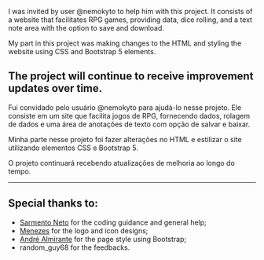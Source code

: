 I was invited by user @nemokyto to help him with this project. It consists of a website that facilitates RPG games, providing data, dice rolling, and a text note area with the option to save and download.

My part in this project was making changes to the HTML and styling the website using CSS and Bootstrap 5 elements.

The project will continue to receive improvement updates over time.
-------------------------------------------------------------------------------------------------------------------------------------------------------------------------------
Fui convidado pelo usuário @nemokyto para ajudá-lo nesse projeto. Ele consiste em um site que facilita jogos de RPG, fornecendo dados, rolagem de dados e uma área de anotações de texto com opção de salvar e baixar.

Minha parte nesse projeto foi fazer alterações no HTML e estilizar o site utilizando elementos CSS e Bootstrap 5.

O projeto continuará recebendo atualizações de melhoria ao longo do tempo.

-------------------------------------------------------------------------------------------------------------------------------------------------------------------------------

## Special thanks to:
* [Sarmento Neto](https://github.com/Sarmentoneto) for the coding guidance and general help;
* [Menezes](https://instagram.com/design_menezes?igshid=YmMyMTA2M2Y=) for the logo and icon designs;
* [André Almirante](https://github.com/andrealmirante) for the page style using Bootstrap;
* random_guy68 for the feedbacks.
